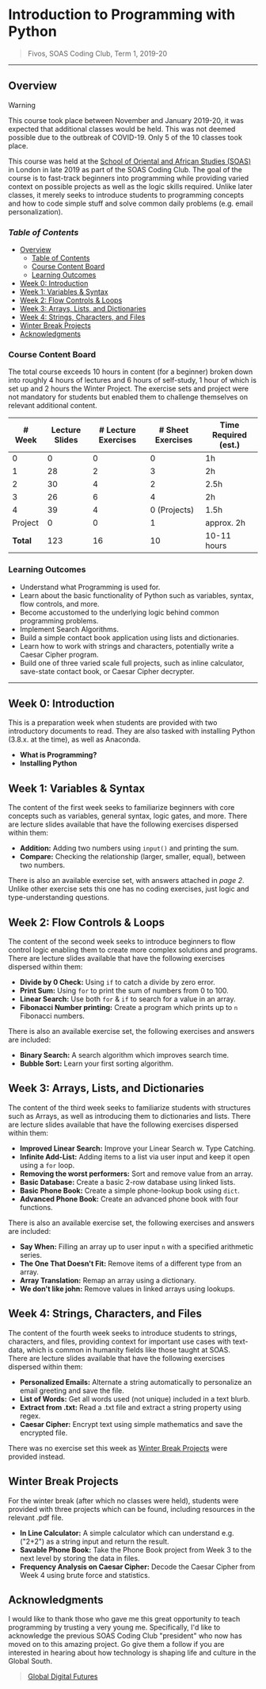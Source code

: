 # Introduction to Programming with Python

> Fivos, SOAS Coding Club, Term 1, 2019-20

-----------------------------------------------

## Overview

> [!WARNING]
> This course took place between November and January 2019-20, it was expected that additional classes would be held.
> This was not deemed possible due to the outbreak of COVID-19.
> Only 5 of the 10 classes took place.

This course was held at the [School of Oriental and African Studies (SOAS)](https://www.soas.ac.uk/) in London in late 
2019 as part of the SOAS Coding Club.
The goal of the course is to fast-track beginners into programming while providing varied context on possible projects 
as well as the logic skills required. 
Unlike later classes,
it merely seeks to introduce students to programming concepts and how to code simple stuff and solve
common daily problems (e.g. email personalization).

### **_Table of Contents_**

* [Overview](#overview)
  * [Table of Contents](#_table-of-contents_)
  * [Course Content Board](#course-content-board)
  * [Learning Outcomes](#learning-outcomes)
* [Week 0: Introduction](#week-0-introduction)
* [Week 1: Variables & Syntax](#week-1-variables--syntax)
* [Week 2: Flow Controls & Loops](#week-2-flow-controls--loops)
* [Week 3: Arrays, Lists, and Dictionaries](#week-3-arrays-lists-and-dictionaries)
* [Week 4: Strings, Characters, and Files](#week-4-strings-characters-and-files)
* [Winter Break Projects](#winter-break-projects)
* [Acknowledgments](#acknowledgments)


### Course Content Board

The total course exceeds 10 hours in content (for a beginner) broken down into roughly 4 hours of lectures and 6 hours
of self-study, 1 hour of which is set up and 2 hours the Winter Project. 
The exercise sets and project were not mandatory for students but enabled them to challenge themselves on relevant
additional content.

| # Week    | Lecture Slides | # Lecture Exercises | # Sheet Exercises | Time Required (est.) |
|-----------|----------------|---------------------|-------------------|----------------------|
| 0         | 0              | 0                   | 0                 | 1h                   |
| 1         | 28             | 2                   | 3                 | 2h                   |
| 2         | 30             | 4                   | 2                 | 2.5h                 |
| 3         | 26             | 6                   | 4                 | 2h                   |
| 4         | 39             | 4                   | 0 (Projects)      | 1.5h                 |
| Project   | 0              | 0                   | 1                 | approx. 2h           |
| **Total** | 123            | 16                  | 10                | 10-11 hours          |


### Learning Outcomes

* Understand what Programming is used for.
* Learn about the basic functionality of Python such as variables, syntax, flow controls, and more.
* Become accustomed to the underlying logic behind common programming problems.
* Implement Search Algorithms.
* Build a simple contact book application using lists and dictionaries.
* Learn how to work with strings and characters, potentially write a Caesar Cipher program.
* Build one of three varied scale full projects, such as inline calculator, save-state contact book, or Caesar Cipher
decrypter.

-----------------------------------------------------------------------------------------------------------

## Week 0: Introduction

This is a preparation week when students are provided with two introductory documents to read. They are also tasked with
installing Python (3.8.x. at the time), as well as Anaconda.

* **What is Programming?**
* **Installing Python**


## Week 1: Variables & Syntax

The content of the first week seeks to familiarize beginners with core concepts such as variables, general syntax, logic
 gates, and more. 
There are lecture slides available that have the following exercises dispersed within them:

* **Addition:** Adding two numbers using `input()` and printing the sum.
* **Compare:** Checking the relationship (larger, smaller, equal), between two numbers.

There is also an available exercise set, with answers attached in _page 2_. Unlike other exercise sets this one has no
coding exercises, just logic and type-understanding questions.

## Week 2: Flow Controls & Loops

The content of the second week seeks to introduce beginners to flow control logic enabling them to create more complex
solutions and programs. 
There are lecture slides available that have the following exercises dispersed within them:
* **Divide by 0 Check:** Using `if` to catch a divide by zero error.
* **Print Sum:** Using `for` to print the sum of numbers from 0 to 100. 
* **Linear Search:** Use both `for` & `if` to search for a value in an array.
* **Fibonacci Number printing:** Create a program which prints up to `n` Fibonacci numbers.  

There is also an available exercise set, the following exercises and answers are included:
* **Binary Search:** A search algorithm which improves search time.
* **Bubble Sort:** Learn your first sorting algorithm. 

## Week 3: Arrays, Lists, and Dictionaries

The content of the third week seeks to familiarize students with structures such as Arrays, as well as introducing them to
dictionaries and lists.
There are lecture slides available that have the following exercises dispersed within them:
* **Improved Linear Search:** Improve your Linear Search w. Type Catching.
* **Infinite Add-List:** Adding items to a list via user input and keep it open using a `for` loop.
* **Removing the worst performers:** Sort and remove value from an array. 
* **Basic Database:** Create a basic 2-row database using linked lists.
* **Basic Phone Book:** Create a simple phone-lookup book using `dict`.
* **Advanced Phone Book:** Create an advanced phone book with four functions.

There is also an available exercise set, the following exercises and answers are included:
* **Say When:** Filling an array up to user input `n` with a specified arithmetic series.
* **The One That Doesn't Fit:** Remove items of a different type from an array.
* **Array Translation:** Remap an array using a dictionary.
* **We don't like john:** Remove values in linked arrays using lookups. 

## Week 4: Strings, Characters, and Files

The content of the fourth week seeks to introduce students to strings, characters, and files, providing context for 
important use cases with text-data, which is common in humanity fields like those taught at SOAS.  
There are lecture slides available that have the following exercises dispersed within them:
* **Personalized Emails:** Alternate a string automatically to personalize an email greeting and save the file.
* **List of Words:** Get all words used (not unique) included in a text blurb.
* **Extract from .txt:** Read a .txt file and extract a string property using regex. 
* **Caesar Cipher:** Encrypt text using simple mathematics and save the encrypted file. 

There was no exercise set this week as [Winter Break Projects](#winter-break-projects) were provided instead. 

## Winter Break Projects

For the winter break (after which no classes were held), students were provided with three projects which can be found,
including resources in the relevant .pdf file. 
* **In Line Calculator:** A simple calculator which can understand e.g. ("2+2") as a string input and return the result.
* **Savable Phone Book:** Take the Phone Book project from Week 3 to the next level by storing the data in files.
* **Frequency Analysis on Caesar Cipher:** Decode the Caesar Cipher from Week 4 using brute force and statistics. 

## Acknowledgments
I would like to thank those who gave me this great opportunity to teach programming by trusting a very young me.
Specifically, I'd like to acknowledge the previous SOAS Coding Club "president"
who now has moved on to this amazing project.
Go give them a follow
if you are interested in hearing about how technology is shaping life and culture in the Global South.

> [Global Digital Futures](https://www.globaldigitalfutures.com/)
